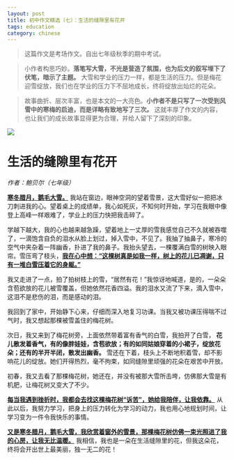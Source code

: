 ```yaml
---
layout: post
title: 初中作文精选（七）：生活的缝隙里有花开
tags: education
category: chinese
---
```


> 这篇作文是考场作文。自出七年级秋季的期中考试。

> 小作者构思巧妙。**落笔写大雪，不光是营造了氛围，也为后文的叙写埋下了伏笔，暗示了主题。** 大雪和学业的压力一样，都是生活的压力。但是梅花迎雪绽放，我们也在学业的压力下不屈地成长，终将绽放出灿烂的花朵。

> 故事曲折、层次丰富，也是本文的一大亮色。**小作者不是只写了一次受到风雪中的寒梅的启迪，而是详略有致地写了三次。** 这就丰厚了作文的内容，也让我们的成长故事显得更为合理，并给人留下了深刻的印象。

![](https://crsando.github.io/images/2024-11-12/export_afi1y.png)

# 生活的缝隙里有花开

*作者：鲍贝尔（七年级）*

<u>**寒冬腊月，鹅毛大雪。**</u> 我站在窗边，眼神空洞的望着雪景，这大雪好似一把把冰刀刺进我的心。望着桌上的成绩单，我心如死灰，不知何时开始，学习在我眼中像登上高峰一样艰难了，学业上的压力快把我击碎了。

学越下越大，我的心也越来越急躁，望着地上一丈厚的雪我感觉自己不久就被吞噬了，一滴饱含自负的泪水从脸上划过，掉入雪中，不见了。我抽了抽鼻子，寒冷的空气中夹杂着一阵幽香，扑进了我的鼻子。我抬头望去，一棵覆满白雪的树映入眼帘。雪压弯了枝头，<u>**我在心中想：“这棵树真是如我一样，树上的花儿已凋谢，只有一堆白雪压着它的身躯。”**</u>

我又走进了一点，拍了拍树枝上的雪，“居然有花！”我惊讶地喊道，是的，一朵朵含苞欲放的花儿被雪覆盖，但她依然花香四溢。我的泪水又流了下来，滴入雪中，这泪不是悲伤的泪，而是感动的泪。

我回到了家中，开始静下心来，仔细而深入地复习功课。当我又被功课压得喘不过气时，我又想起那棵被雪盖住的梅花树。

次日，我又来到了梅花树旁，上面依然带着富有香气的白雪，我拍开了白雪， **花儿散发着香气，有的像胖娃娃，含苞欲放；有的如同姑娘穿着的小裙子，绽放花朵；还有的半开半闭，散发出幽香。** 雪还在下着，枝头上不断地积着雪，却不影响花儿的绽放。她们开得热烈，毫不拘束，如同缝隙里顽强的花朵在艰苦中开放。

初春，我又去看了那棵梅花树，她还在，并没有被那大雪所击垮，仿佛那大雪是有机肥，让梅花树又变大了不少。

<u>**每当我遇到挫折时，我都会去找这棵梅花树“诉苦”，她给我陪伴，让我依靠。**</u> 从此以后，我努力学习，把身上的压力转化为学习的动力，我也用心地规划时间，让学习变为一件令我快乐的事情。

<u>**又是寒冬腊月，鹅毛大雪，我欣赏着窗外的雪景，那棵梅花树仿佛一束光照进了我的心房，让我无比温暖。**</u> 我相信，我也是一朵在生活缝隙里的花，但我这朵花，终将会开出世上最美丽，独一无二的花！